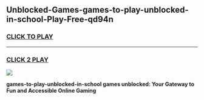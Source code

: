 
## Unblocked-Games-games-to-play-unblocked-in-school-Play-Free-qd94n
<h3>
<a href="https://premium76.site?title=games-to-play-unblocked-in-school&ref=20A">CLICK TO PLAY</a></h3>
<hr>

<h3>
<a href="https://premium76.site?title=games-to-play-unblocked-in-school&ref=20A">CLICK 2 PLAY</a>
  
</h3>

<a href="https://premium76.site?title=games-to-play-unblocked-in-school&ref=20A"><img src="https://clearcache.store/games.png"></a>


**games-to-play-unblocked-in-school games unblocked: Your Gateway to Fun and Accessible Online Gaming**
